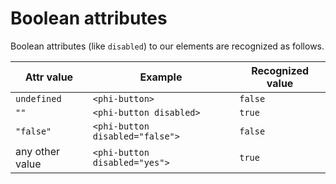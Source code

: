 # Boolean attributes

Boolean attributes (like `disabled`) to our elements are recognized as follows.

| Attr value      | Example                         | Recognized value   |
| --------------- | ------------------------------- | ------------------ |
| `undefined`     | `<phi-button>`                  | `false`            |
| `""`            | `<phi-button disabled>`         | `true`             |
| `"false"`       | `<phi-button disabled="false">` | `false`            |
| any other value | `<phi-button disabled="yes">`   | `true`             |
